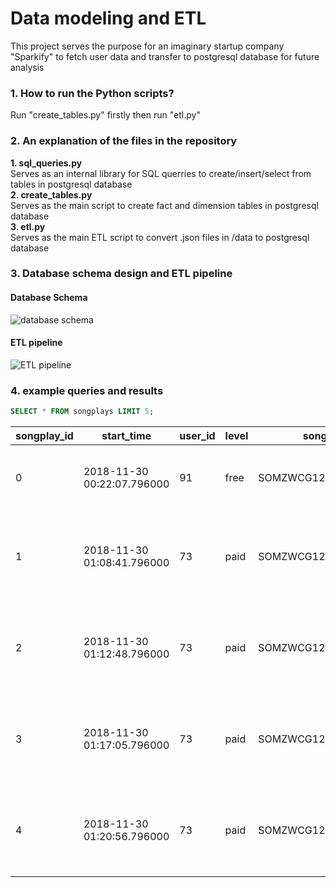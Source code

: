 # Data modeling and ETL
This project serves the purpose for an imaginary startup company "Sparkify" to fetch user data and transfer to postgresql database for future analysis

### 1. How to run the Python scripts?
Run "create_tables.py" firstly then run "etl.py"  
### 2. An explanation of the files in the repository  
**1. sql_queries.py**  
Serves as an internal library for SQL querries to create/insert/select from tables in postgresql database  
**2. create_tables.py**  
Serves as the main script to create fact and dimension tables in postgresql database  
**3. etl.py**  
Serves as the main ETL script to convert .json files in /data to postgresql database  
### 3. Database schema design and ETL pipeline
#### Database Schema  
![database schema](https://user-images.githubusercontent.com/88352138/206338270-96bdc149-56ae-469b-bb7a-ae430e1bada9.JPG)  
#### ETL pipeline
![ETL pipeline](https://user-images.githubusercontent.com/88352138/206355922-da802f16-0dcf-4de6-8dd4-27a688a7f78d.JPG)

### 4. example queries and results  
```sql
SELECT * FROM songplays LIMIT 5;
```
|songplay_id|	start_time|	user_id|	level|	song_id|	artist_id|	session_id|	location|	user_agent|
|-----------|-----------|--------|-------|---------|-----------|------------|---------|-----------|
|0	|2018-11-30 00:22:07.796000|	91|	free|	SOMZWCG12A8C13C480|	ARD7TVE1187B99BFB1|	829|	Dallas-Fort Worth-Arlington, TX|	Mozilla/5.0 (compatible; MSIE 10.0; Windows NT 6.2; WOW64; Trident/6.0)|
|1|	2018-11-30 01:08:41.796000|	73|	paid|	SOMZWCG12A8C13C480|	ARD7TVE1187B99BFB1|	1049|	Tampa-St. Petersburg-Clearwater, FL|	"Mozilla/5.0 (Macintosh; Intel Mac OS X 10_9_4) AppleWebKit/537.78.2 (KHTML, like Gecko) Version/7.0.6 Safari/537.78.2"|
|2|	2018-11-30 01:12:48.796000|	73|	paid|	SOMZWCG12A8C13C480|	ARD7TVE1187B99BFB1|	1049|	Tampa-St. Petersburg-Clearwater, FL|	"Mozilla/5.0 (Macintosh; Intel Mac OS X 10_9_4) AppleWebKit/537.78.2 (KHTML, like Gecko) Version/7.0.6 Safari/537.78.2"|
|3|	2018-11-30 01:17:05.796000|	73|	paid|	SOMZWCG12A8C13C480|	ARD7TVE1187B99BFB1|	1049|	Tampa-St. Petersburg-Clearwater, FL|	"Mozilla/5.0 (Macintosh; Intel Mac OS X 10_9_4) AppleWebKit/537.78.2 (KHTML, like Gecko) Version/7.0.6 Safari/537.78.2"|
|4|	2018-11-30 01:20:56.796000|	73|	paid|	SOMZWCG12A8C13C480|	ARD7TVE1187B99BFB1|	1049|	Tampa-St. Petersburg-Clearwater, FL|	"Mozilla/5.0 (Macintosh; Intel Mac OS X 10_9_4) AppleWebKit/537.78.2 (KHTML, like Gecko) Version/7.0.6 Safari/537.78.2"|
